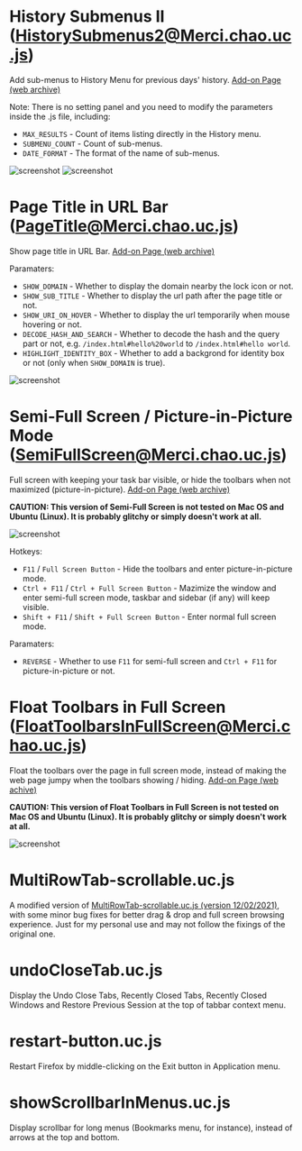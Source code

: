 # History Submenus II (HistorySubmenus2@Merci.chao.uc.js)
Add sub-menus to History Menu for previous days' history. [Add-on Page (web archive)](https://web.archive.org/web/20181102024750/https://addons.mozilla.org/en-US/firefox/addon/history-submenus-2/)

Note: There is no setting panel and you need to modify the parameters inside the .js file, including:

- `MAX_RESULTS` - Count of items listing directly in the History menu.
- `SUBMENU_COUNT` - Count of sub-menus.
- `DATE_FORMAT` - The format of the name of sub-menus.

![screenshot](https://web.archive.org/web/20181007203210if_/https://addons.cdn.mozilla.net/user-media/previews/full/134/134638.png?modified=1530208752) 
![screenshot](https://web.archive.org/web/20181007203207if_/https://addons.cdn.mozilla.net/user-media/previews/full/63/63969.png?modified=1530208752)


# Page Title in URL Bar (PageTitle@Merci.chao.uc.js)
Show page title in URL Bar. [Add-on Page (web archive)](https://web.archive.org/web/20181101232504/https://addons.mozilla.org/en-US/firefox/addon/page-title/)

Paramaters:

- `SHOW_DOMAIN` - Whether to display the domain nearby the lock icon or not.
- `SHOW_SUB_TITLE` - Whether to display the url path after the page title or not.
- `SHOW_URI_ON_HOVER` - Whether to display the url temporarily when mouse hovering or not.
- `DECODE_HASH_AND_SEARCH` - Whether to decode the hash and the query part or not, e.g. `/index.html#hello%20world` to `/index.html#hello world`.
- `HIGHLIGHT_IDENTITY_BOX` - Whether to add a backgrond for identity box or not (only when `SHOW_DOMAIN` is true).

![screenshot](https://web.archive.org/web/20181009205610if_/https://addons.cdn.mozilla.net/user-media/previews/full/165/165890.png?modified=1530208887)

# Semi-Full Screen / Picture-in-Picture Mode (SemiFullScreen@Merci.chao.uc.js)
Full screen with keeping your task bar visible, or hide the toolbars when not maximized (picture-in-picture). [Add-on Page (web archive)](https://web.archive.org/web/20181102230042/https://addons.mozilla.org/en-US/firefox/addon/semi-full-screen/)

**CAUTION: This version of Semi-Full Screen is not tested on Mac OS and Ubuntu (Linux). It is probably glitchy or simply doesn't work at all.**

![screenshot](https://web.archive.org/web/20181013030904if_/https://addons.cdn.mozilla.net/user-media/previews/full/173/173740.png?modified=1530209326)

Hotkeys:

- `F11` / `Full Screen Button` - Hide the toolbars and enter picture-in-picture mode.
- `Ctrl + F11` / `Ctrl + Full Screen Button` - Mazimize the window and enter semi-full screen mode, taskbar and sidebar (if any) will keep visible.
- `Shift + F11` / `Shift + Full Screen Button` - Enter normal full screen mode.

Paramaters:

- `REVERSE` - Whether to use `F11` for semi-full screen and `Ctrl + F11` for picture-in-picture or not.

# Float Toolbars in Full Screen (FloatToolbarsInFullScreen@Merci.chao.uc.js)
Float the toolbars over the page in full screen mode, instead of making the web page jumpy when the toolbars showing / hiding. [Add-on Page (web achive)](https://web.archive.org/web/20181017035437/https://addons.mozilla.org/en-US/firefox/addon/float-toolbars-in-full-screen/)

**CAUTION: This version of Float Toolbars in Full Screen is not tested on Mac OS and Ubuntu (Linux). It is probably glitchy or simply doesn't work at all.**

![screenshot](https://web.archive.org/web/20181012014653if_/https://addons.cdn.mozilla.net/user-media/previews/full/180/180636.png?modified=1530209532)

# MultiRowTab-scrollable.uc.js
A modified version of [MultiRowTab-scrollable.uc.js (version 12/02/2021)](https://github.com/Izheil/Quantum-Nox-Firefox-Dark-Full-Theme/tree/master/Multirow%20and%20other%20functions/Multirow%20tabs), with some minor bug fixes for better drag & drop and full screen browsing experience. Just for my personal use and may not follow the fixings of the original one.

# undoCloseTab.uc.js
Display the Undo Close Tabs, Recently Closed Tabs, Recently Closed Windows and Restore Previous Session at the top of tabbar context menu.

# restart-button.uc.js
Restart Firefox by middle-clicking on the Exit button in Application menu.

# showScrollbarInMenus.uc.js
Display scrollbar for long menus (Bookmarks menu, for instance), instead of arrows at the top and bottom.
